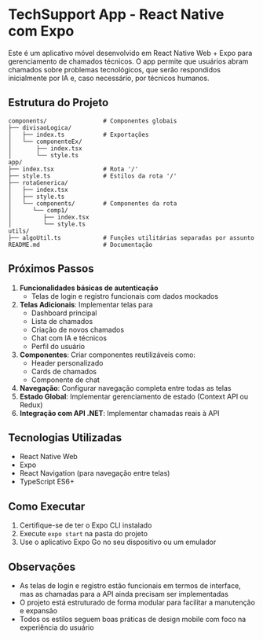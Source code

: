 # TechSupport App - React Native com Expo

Este é um aplicativo móvel desenvolvido em React Native Web + Expo para gerenciamento de chamados técnicos. O app permite que usuários abram chamados sobre problemas tecnológicos, que serão respondidos inicialmente por IA e, caso necessário, por técnicos humanos.

## Estrutura do Projeto

```
components/                # Componentes globais
├── divisaoLogica/
│   ├── index.ts           # Exportações
│   └── componenteEx/
│       ├── index.tsx
│       └── style.ts
app/
├── index.tsx              # Rota '/'
├── style.ts               # Estilos da rota '/'
├── rotaGenerica/
│   ├── index.tsx
│   ├── style.ts
│   └── components/        # Componentes da rota
│      └── comp1/
│         ├── index.tsx
│         └── style.ts
utils/
├── algoUtil.ts            # Funções utilitárias separadas por assunto
README.md                  # Documentação

```

## Próximos Passos

1. **Funcionalidades básicas de autenticação**
   - Telas de login e registro funcionais com dados mockados
2. **Telas Adicionais**: Implementar telas para
   - Dashboard principal
   - Lista de chamados
   - Criação de novos chamados
   - Chat com IA e técnicos
   - Perfil do usuário
3. **Componentes**: Criar componentes reutilizáveis como:
   - Header personalizado
   - Cards de chamados
   - Componente de chat
4. **Navegação**: Configurar navegação completa entre todas as telas
5. **Estado Global**: Implementar gerenciamento de estado (Context API ou Redux)
6. **Integração com API .NET**: Implementar chamadas reais à API

## Tecnologias Utilizadas

- React Native Web
- Expo
- React Navigation (para navegação entre telas)
- TypeScript ES6+

## Como Executar

1. Certifique-se de ter o Expo CLI instalado
2. Execute `expo start` na pasta do projeto
3. Use o aplicativo Expo Go no seu dispositivo ou um emulador

## Observações

- As telas de login e registro estão funcionais em termos de interface, mas as chamadas para a API ainda precisam ser implementadas
- O projeto está estruturado de forma modular para facilitar a manutenção e expansão
- Todos os estilos seguem boas práticas de design mobile com foco na experiência do usuário
